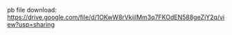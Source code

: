 pb file download:
https://drive.google.com/file/d/1OKwW8rVkijIMm3q7FKOdEN588geZjY2q/view?usp=sharing
